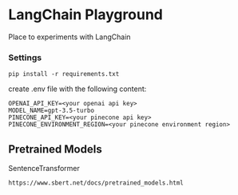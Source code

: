 # LangChain Playground

Place to experiments with LangChain

### Settings
```
pip install -r requirements.txt
```

create .env file with the following content:

```
OPENAI_API_KEY=<your openai api key>
MODEL_NAME=gpt-3.5-turbo
PINECONE_API_KEY=<your pinecone api key>
PINECONE_ENVIRONMENT_REGION=<your pinecone environment region>
```

## Pretrained Models
SentenceTransformer

```
https://www.sbert.net/docs/pretrained_models.html
```